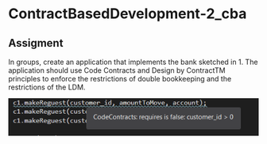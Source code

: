# ContractBasedDevelopment-2_cba

## Assigment
In groups, create an application that implements the bank sketched in 1. The
application should use Code Contracts and Design by ContractTM principles
to enforce the restrictions of double bookkeeping and the restrictions of the
LDM.

![Alt text](https://github.com/ToPeter/ContractBasedDevelopment-2_cba/blob/master/pic/Screenshot_1.png "Title")


